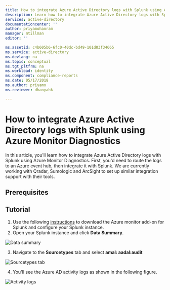 ```yaml
---
title: How to integrate Azure Active Directory logs with Splunk using Azure Monitor Diagnostics  | Microsoft Docs
description: Learn how to integrate Azure Active Directory logs with Splunk using Azure Monitor Diagnostics  
services: active-directory
documentationcenter: ''
author: priyamohanram
manager: mtillman
editor: ''

ms.assetid: c4b605b6-6fc0-40dc-bd49-101d03f34665
ms.service: active-directory
ms.devlang: na
ms.topic: conceptual
ms.tgt_pltfrm: na
ms.workload: identity
ms.component: compliance-reports
ms.date: 05/17/2018
ms.author: priyamo
ms.reviewer: dhanyahk

---
```


# How to integrate Azure Active Directory logs with Splunk using Azure Monitor Diagnostics  

In this article, you'll learn how to integrate Azure Active Directory logs with Splunk using Azure Monitor Diagnostics. First, you'd need to route the logs to an Azure event hub, then integrate it with Splunk. We are currently working with Qradar, Sumologic and ArcSight to set up similar integration support with their tools.

## Prerequisites

## Tutorial 

1. Use the following [instructions](https://github.com/Microsoft/AzureMonitorAddonForSplunk) to download the Azure monitor add-on for Splunk and configure your Splunk instance.
2. Open your Splunk instance and click **Data Summary**.

![Data summary](./media/active-directory-reporting-azure-monitor-diagnostics-splunk-integration/DataSummary.png "Data summary")

3. Navigate to the **Sourcetypes** tab and select **amal: aadal:audit**

![Sourcetypes tab](./media/active-directory-reporting-azure-monitor-diagnostics-splunk-integration/sourcetypeaadal.png "Sourcetypes tab")

4. You'll see the Azure AD activity logs as shown in the following figure.

![Activity logs](./media/active-directory-reporting-azure-monitor-diagnostics-splunk-integration/activitylogs.png "Activity Logs")
